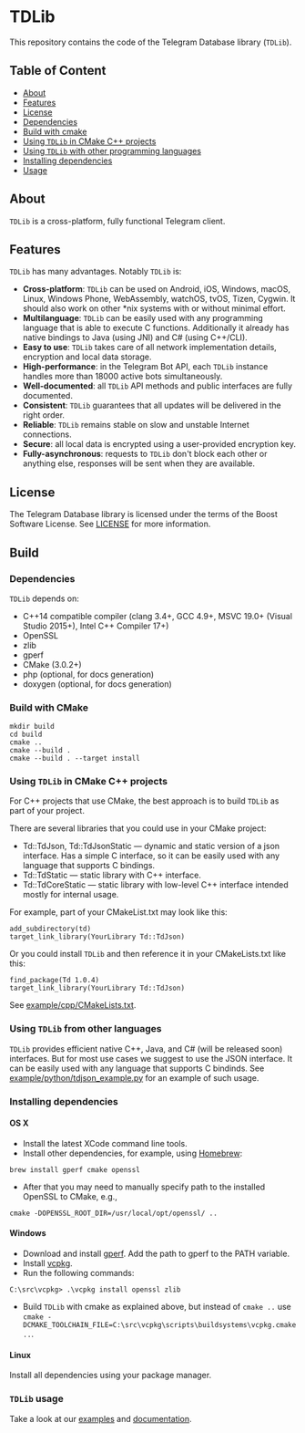 # TDLib

This repository contains the code of the Telegram Database library (`TDLib`).

## Table of Content
- [About](#about)
- [Features](#features)
- [License](#license)
- [Dependencies](#dependencies)
- [Build with cmake](#build-cmake)
- [Using `TDLib` in CMake C++ projects](#using-cmake)
- [Using `TDLib` with other programming languages](#using-json)
- [Installing dependencies](#installing-dependencies)
- [Usage](#usage)

<a name="about"></a>
## About

`TDLib` is a cross-platform, fully functional Telegram client.

<a name="features"></a>
## Features

`TDLib` has many advantages. Notably `TDLib` is:

* **Cross-platform**: `TDLib` can be used on Android, iOS, Windows, macOS, Linux, Windows Phone, WebAssembly, watchOS, tvOS, Tizen, Cygwin. It should also work on other *nix systems with or without minimal effort.
* **Multilanguage**: `TDLib` can be easily used with any programming language that is able to execute C functions. Additionally it already has native bindings to Java (using JNI) and C# (using C++/CLI).
* **Easy to use**: `TDLib` takes care of all network implementation details, encryption and local data storage.
* **High-performance**: in the Telegram Bot API, each `TDLib` instance handles more than 18000 active bots simultaneously.
* **Well-documented**: all `TDLib` API methods and public interfaces are fully documented.
* **Consistent**: `TDLib` guarantees that all updates will be delivered in the right order.
* **Reliable**: `TDLib` remains stable on slow and unstable Internet connections.
* **Secure**: all local data is encrypted using a user-provided encryption key.
* **Fully-asynchronous**: requests to `TDLib` don't block each other or anything else, responses will be sent when they are available.

<a name="license"></a>
## License
The Telegram Database library is licensed under the terms of the
Boost Software License. See [LICENSE](http://www.boost.org/LICENSE_1_0.txt) for more information.

## Build

<a name="dependencies"></a>
### Dependencies
`TDLib` depends on:

* C++14 compatible compiler (clang 3.4+, GCC 4.9+, MSVC 19.0+ (Visual Studio 2015+), Intel C++ Compiler 17+)
* OpenSSL
* zlib
* gperf
* CMake (3.0.2+)
* php (optional, for docs generation)
* doxygen (optional, for docs generation)

<a name="build-cmake"></a>
### Build with CMake

```
mkdir build
cd build
cmake ..
cmake --build .
cmake --build . --target install
```

<a name="using-cmake"></a>
### Using `TDLib` in CMake C++ projects
For C++ projects that use CMake, the best approach is to build `TDLib` as part of your project.

There are several libraries that you could use in your CMake project:

* Td::TdJson, Td::TdJsonStatic — dynamic and static version of a json interface. Has a simple C interface, so it can be easily used with any language that supports C bindings.
* Td::TdStatic — static library with C++ interface.
* Td::TdCoreStatic — static library with low-level C++ interface intended mostly for internal usage.

For example, part of your CMakeList.txt may look like this:
```
add_subdirectory(td)
target_link_library(YourLibrary Td::TdJson)
```

Or you could install `TDLib` and then reference it in your CMakeLists.txt like this:
```
find_package(Td 1.0.4)
target_link_library(YourLibrary Td::TdJson)
```
See [example/cpp/CMakeLists.txt](https://github.com/tdlib/td/tree/master/example/cpp/CMakeLists.txt).

<a name="using-json"></a>
### Using `TDLib` from other languages
`TDLib` provides efficient native C++, Java, and C# (will be released soon) interfaces.
But for most use cases we suggest to use the JSON interface. It can be easily used with any language that supports C bindinds. See
[example/python/tdjson_example.py](https://github.com/tdlib/td/tree/master/example/python/tdjson_example.py) for an
example of such usage.

<a name="installing-dependencies"></a>
### Installing dependencies

#### OS X
* Install the latest XCode command line tools.
* Install other dependencies, for example, using [Homebrew](https://brew.sh):
```
brew install gperf cmake openssl
```
* After that you may need to manually specify path to the installed OpenSSL to CMake, e.g.,
```
cmake -DOPENSSL_ROOT_DIR=/usr/local/opt/openssl/ ..
```

#### Windows
* Download and install [gperf](https://sourceforge.net/projects/gnuwin32/files/gperf/3.0.1/). Add the path to gperf to the PATH variable.
* Install [vcpkg](https://github.com/Microsoft/vcpkg#quick-start).
* Run the following commands:
```
C:\src\vcpkg> .\vcpkg install openssl zlib
```
* Build `TDLib` with cmake as explained above, but instead of `cmake ..` use `cmake -DCMAKE_TOOLCHAIN_FILE=C:\src\vcpkg\scripts\buildsystems\vcpkg.cmake ..`.

#### Linux
Install all dependencies using your package manager.

<a name="usage"></a>
### `TDLib` usage
Take a look at our [examples](https://github.com/tdlib/td/tree/master/example) and [documentation](https://core.telegram.org/tdlib/docs/).
